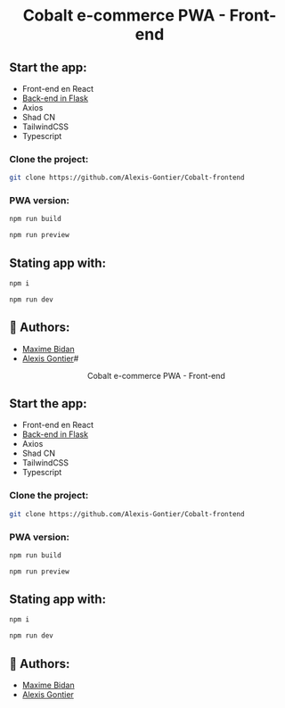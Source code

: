 # <p align="center">Cobalt e-commerce PWA - Front-end</p>
  
## Start the app:

- Front-end en React
- [Back-end in Flask](https://github.com/Jeck0v/Cobalt-backend)
- Axios
- Shad CN
- TailwindCSS
- Typescript


### Clone the project:

```bash
git clone https://github.com/Alexis-Gontier/Cobalt-frontend
```

### PWA version: 
```bash
npm run build
```
```bash
npm run preview
```
## Stating app with:

```bash
npm i 
```
```bash
npm run dev 
```

## 🙇 Authors:
- [Maxime Bidan](https://github.com/Oomaxime)
- [Alexis Gontier](https://github.com/Alexis-Gontier)# <p align="center">Cobalt e-commerce PWA - Front-end</p>
  
## Start the app:

- Front-end en React
- [Back-end in Flask](https://github.com/Jeck0v/Cobalt-backend)
- Axios
- Shad CN
- TailwindCSS
- Typescript


### Clone the project:

```bash
git clone https://github.com/Alexis-Gontier/Cobalt-frontend
```

### PWA version: 
```bash
npm run build
```
```bash
npm run preview
```
## Stating app with:

```bash
npm i 
```
```bash
npm run dev 
```

## 🙇 Authors:
- [Maxime Bidan](https://github.com/Oomaxime)
- [Alexis Gontier](https://github.com/Alexis-Gontier)
